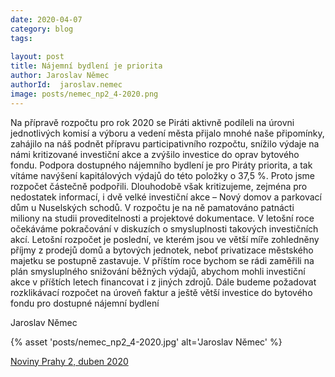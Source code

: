 ```yaml
---
date: 2020-04-07
category: blog
tags:
    
layout: post
title: Nájemní bydlení je priorita
author: Jaroslav Němec
authorId:  jaroslav.nemec
image: posts/nemec_np2_4-2020.png
---
```

Na přípravě rozpočtu pro rok 2020 se Piráti aktivně podíleli na úrovni jednotlivých komisí a výboru a vedení města přijalo mnohé naše připomínky, zahájilo na náš podnět přípravu participativního rozpočtu, snížilo výdaje na námi kritizované investiční akce a zvýšilo investice do oprav bytového fondu. Podpora dostupného nájemního bydlení je pro Piráty priorita, a tak vítáme navýšení kapitálových výdajů do této položky o 37,5 %. Proto jsme rozpočet částečně podpořili. Dlouhodobě však kritizujeme, zejména pro nedostatek informací, i dvě velké investiční akce – Nový domov a parkovací dům u Nuselských schodů. V rozpočtu je na ně pamatováno patnácti miliony na studii proveditelnosti a projektové dokumentace. V letošní roce očekáváme pokračování v diskuzích o smysluplnosti takových investičních akcí. Letošní rozpočet je poslední, ve kterém jsou ve větší míře zohledněny příjmy z prodejů domů a bytových jednotek, neboť privatizace městského majetku se postupně zastavuje. V příštím roce bychom se rádi zaměřili na plán smysluplného snižování běžných výdajů, abychom mohli investiční akce v příštích letech financovat i z jiných zdrojů. Dále budeme požadovat rozklikávací rozpočet na úroveň faktur a ještě větší investice do bytového fondu pro dostupné nájemní bydlení

Jaroslav Němec

{% asset 'posts/nemec_np2_4-2020.jpg' alt='Jaroslav Němec' %}

[Noviny Prahy 2, duben 2020](http://www.praha2.cz/file/Sdv1/04-2020-PRAHA-NOVINY.pdf)

